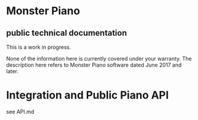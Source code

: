 # Monster Piano
## public technical documentation
This is a work in progress.

None of the information here is currently covered under your warranty.  The description here refers to 
Monster Piano software dated June 2017 and later.

# Integration and Public Piano API
see API.md
